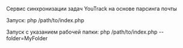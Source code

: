 Сервис синхронизации задач YouTrack на основе парсинга почты


Запуск:
php /path/to/index.php

Запуск с указанием рабочей папки:
php /path/to/index.php --folder=MyFolder